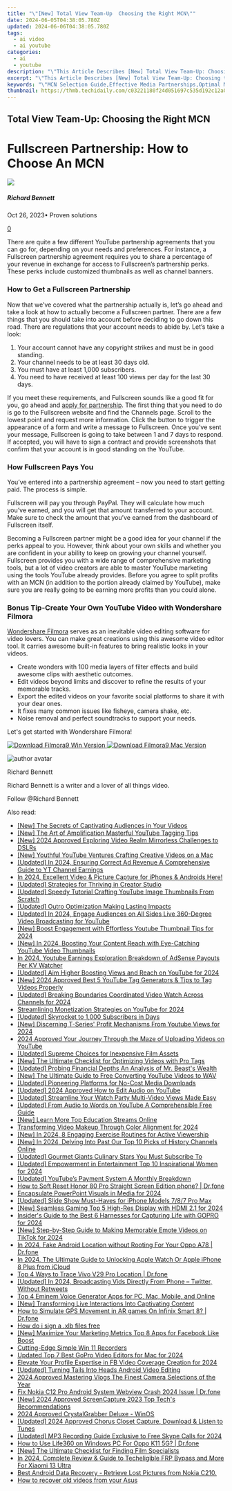 ```yaml
---
title: "\"[New] Total View Team-Up  Choosing the Right MCN\""
date: 2024-06-05T04:38:05.780Z
updated: 2024-06-06T04:38:05.780Z
tags:
  - ai video
  - ai youtube
categories:
  - ai
  - youtube
description: "\"This Article Describes [New] Total View Team-Up: Choosing the Right MCN\""
excerpt: "\"This Article Describes [New] Total View Team-Up: Choosing the Right MCN\""
keywords: "\"MCN Selection Guide,Effective Media Partnerships,Optimal MCN Choices,Mobile Content Alliance,Strategic Media Collabs,Excellent Media Tie-Ups,Right MCN Partnering\""
thumbnail: https://thmb.techidaily.com/c03221180f24d051697c535d192c12a06104e76b7456b6ffbc01667561900748.png
---
```


## Total View Team-Up: Choosing the Right MCN

# Fullscreen Partnership: How to Choose An MCN

![](https://images.wondershare.com/filmora/article-images/richard-bennett.jpg)

##### Richard Bennett

 Oct 26, 2023• Proven solutions

[0](#commentsBoxSeoTemplate)

There are quite a few different YouTube partnership agreements that you can go for, depending on your needs and preferences. For instance, a Fullscreen partnership agreement requires you to share a percentage of your revenue in exchange for access to Fullscreen’s partnership perks. These perks include customized thumbnails as well as channel banners.

### How to Get a Fullscreen Partnership

Now that we’ve covered what the partnership actually is, let’s go ahead and take a look at how to actually become a Fullscreen partner. There are a few things that you should take into account before deciding to go down this road. There are regulations that your account needs to abide by. Let’s take a look:

1. Your account cannot have any copyright strikes and must be in good standing.
2. Your channel needs to be at least 30 days old.
3. You must have at least 1,000 subscribers.
4. You need to have received at least 100 views per day for the last 30 days.

If you meet these requirements, and Fullscreen sounds like a good fit for you, go ahead and [apply for partnership](http://fullscreenmedia.co/apply/). The first thing that you need to do is go to the Fullscreen website and find the Channels page. Scroll to the lowest point and request more information. Click the button to trigger the appearance of a form and write a message to Fullscreen. Once you’ve sent your message, Fullscreen is going to take between 1 and 7 days to respond. If accepted, you will have to sign a contract and provide screenshots that confirm that your account is in good standing on the YouTube.

### How Fullscreen Pays You

You’ve entered into a partnership agreement – now you need to start getting paid. The process is simple.

Fullscreen will pay you through PayPal. They will calculate how much you’ve earned, and you will get that amount transferred to your account. Make sure to check the amount that you’ve earned from the dashboard of Fullscreen itself.

Becoming a Fullscreen partner might be a good idea for your channel if the perks appeal to you. However, think about your own skills and whether you are confident in your ability to keep on growing your channel yourself. Fullscreen provides you with a wide range of comprehensive marketing tools, but a lot of video creators are able to master YouTube marketing using the tools YouTube already provides. Before you agree to split profits with an MCN (in addition to the portion already claimed by YouTube), make sure you are really going to be earning more profits than you could alone.

### Bonus Tip-Create Your Own YouTube Video with Wondershare Filmora

[Wondershare Filmora](https://tools.techidaily.com/wondershare/filmora/download/) serves as an inevitable video editing software for video lovers. You can make great creations using this awesome video editor tool. It carries awesome built-in features to bring realistic looks in your videos.

* Create wonders with 100 media layers of filter effects and build awesome clips with aesthetic outcomes.
* Edit videos beyond limits and discover to refine the results of your memorable tracks.
* Export the edited videos on your favorite social platforms to share it with your dear ones.
* It fixes many common issues like fisheye, camera shake, etc.
* Noise removal and perfect soundtracks to support your needs.

Let's get started with Wondershare Filmora!

[![Download Filmora9 Win Version](https://images.wondershare.com/filmora/guide/download-btn-win.jpg) ](https://tools.techidaily.com/wondershare/filmora/download/) [![Download Filmora9 Mac Version](https://images.wondershare.com/filmora/guide/download-btn-mac.jpg) ](https://tools.techidaily.com/wondershare/filmora/download/)

![author avatar](https://images.wondershare.com/filmora/article-images/richard-bennett.jpg)

Richard Bennett

Richard Bennett is a writer and a lover of all things video.

Follow @Richard Bennett

<span class="atpl-alsoreadstyle">Also read:</span>
<div><ul>
<li><a href="https://facebook-record-videos.techidaily.com/new-the-secrets-of-captivating-audiences-in-your-videos/"><u>[New] The Secrets of Captivating Audiences in Your Videos</u></a></li>
<li><a href="https://facebook-record-videos.techidaily.com/new-the-art-of-amplification-masterful-youtube-tagging-tips/"><u>[New] The Art of Amplification  Masterful YouTube Tagging Tips</u></a></li>
<li><a href="https://facebook-record-videos.techidaily.com/new-2024-approved-exploring-video-realm-mirrorless-challenges-to-dslrs/"><u>[New] 2024 Approved  Exploring Video Realm  Mirrorless Challenges to DSLRs</u></a></li>
<li><a href="https://facebook-record-videos.techidaily.com/new-youthful-youtube-ventures-crafting-creative-videos-on-a-mac/"><u>[New] Youthful YouTube Ventures  Crafting Creative Videos on a Mac</u></a></li>
<li><a href="https://facebook-record-videos.techidaily.com/updated-in-2024-ensuring-correct-ad-revenue-a-comprehensive-guide-to-yt-channel-earnings/"><u>[Updated] In 2024, Ensuring Correct Ad Revenue  A Comprehensive Guide to YT Channel Earnings</u></a></li>
<li><a href="https://facebook-record-videos.techidaily.com/in-2024-excellent-video-and-picture-capture-for-iphones-and-androids-here/"><u>In 2024, Excellent Video & Picture Capture for iPhones & Androids Here!</u></a></li>
<li><a href="https://facebook-record-videos.techidaily.com/updated-strategies-for-thriving-in-creator-studio/"><u>[Updated] Strategies for Thriving in Creator Studio</u></a></li>
<li><a href="https://facebook-record-videos.techidaily.com/updated-speedy-tutorial-crafting-youtube-image-thumbnails-from-scratch/"><u>[Updated] Speedy Tutorial  Crafting YouTube Image Thumbnails From Scratch</u></a></li>
<li><a href="https://facebook-record-videos.techidaily.com/updated-outro-optimization-making-lasting-impacts/"><u>[Updated] Outro Optimization  Making Lasting Impacts</u></a></li>
<li><a href="https://facebook-record-videos.techidaily.com/updated-in-2024-engage-audiences-on-all-sides-live-360-degree-video-broadcasting-for-youtube/"><u>[Updated] In 2024, Engage Audiences on All Sides  Live 360-Degree Video Broadcasting for YouTube</u></a></li>
<li><a href="https://facebook-record-videos.techidaily.com/new-boost-engagement-with-effortless-youtube-thumbnail-tips-for-2024/"><u>[New] Boost Engagement with Effortless Youtube Thumbnail Tips for 2024</u></a></li>
<li><a href="https://facebook-record-videos.techidaily.com/new-in-2024-boosting-your-content-reach-with-eye-catching-youtube-video-thumbnails/"><u>[New] In 2024, Boosting Your Content Reach with Eye-Catching YouTube Video Thumbnails</u></a></li>
<li><a href="https://facebook-record-videos.techidaily.com/in-2024-youtube-earnings-exploration-breakdown-of-adsense-payouts-per-kv-watcher/"><u>In 2024, Youtube Earnings Exploration  Breakdown of AdSense Payouts Per KV Watcher</u></a></li>
<li><a href="https://facebook-record-videos.techidaily.com/updated-aim-higher-boosting-views-and-reach-on-youtube-for-2024/"><u>[Updated] Aim Higher  Boosting Views and Reach on YouTube for 2024</u></a></li>
<li><a href="https://facebook-record-videos.techidaily.com/new-2024-approved-best-5-youtube-tag-generators-and-tips-to-tag-videos-properly/"><u>[New] 2024 Approved  Best 5 YouTube Tag Generators & Tips to Tag Videos Properly</u></a></li>
<li><a href="https://facebook-record-videos.techidaily.com/updated-breaking-boundaries-coordinated-video-watch-across-channels-for-2024/"><u>[Updated] Breaking Boundaries  Coordinated Video Watch Across Channels for 2024</u></a></li>
<li><a href="https://facebook-record-videos.techidaily.com/streamlining-monetization-strategies-on-youtube-for-2024/"><u>Streamlining Monetization Strategies on YouTube for 2024</u></a></li>
<li><a href="https://facebook-record-videos.techidaily.com/updated-skyrocket-to-1000-subscribers-in-days/"><u>[Updated] Skyrocket to 1,000 Subscribers in Days</u></a></li>
<li><a href="https://facebook-record-videos.techidaily.com/new-discerning-t-series-profit-mechanisms-from-youtube-views-for-2024/"><u>[New] Discerning T-Series' Profit Mechanisms From Youtube Views for 2024</u></a></li>
<li><a href="https://facebook-record-videos.techidaily.com/2024-approved-your-journey-through-the-maze-of-uploading-videos-on-youtube/"><u>2024 Approved  Your Journey Through the Maze of Uploading Videos on YouTube</u></a></li>
<li><a href="https://facebook-record-videos.techidaily.com/updated-supreme-choices-for-inexpensive-film-assets/"><u>[Updated] Supreme Choices for Inexpensive Film Assets</u></a></li>
<li><a href="https://facebook-record-videos.techidaily.com/new-the-ultimate-checklist-for-optimizing-videos-with-pro-tags/"><u>[New] The Ultimate Checklist for Optimizing Videos with Pro Tags</u></a></li>
<li><a href="https://facebook-record-videos.techidaily.com/updated-probing-financial-depths-an-analysis-of-mr-beasts-wealth/"><u>[Updated] Probing Financial Depths  An Analysis of Mr. Beast's Wealth</u></a></li>
<li><a href="https://facebook-record-videos.techidaily.com/new-the-ultimate-guide-to-free-converting-youtube-videos-to-wav/"><u>[New] The Ultimate Guide to Free Converting YouTube Videos to WAV</u></a></li>
<li><a href="https://facebook-record-videos.techidaily.com/updated-pioneering-platforms-for-no-cost-media-downloads/"><u>[Updated] Pioneering Platforms for No-Cost Media Downloads</u></a></li>
<li><a href="https://facebook-record-videos.techidaily.com/updated-2024-approved-how-to-edit-audio-on-youtube/"><u>[Updated] 2024 Approved  How to Edit Audio on YouTube</u></a></li>
<li><a href="https://facebook-record-videos.techidaily.com/updated-streamline-your-watch-party-multi-video-views-made-easy/"><u>[Updated] Streamline Your Watch Party  Multi-Video Views Made Easy</u></a></li>
<li><a href="https://facebook-record-videos.techidaily.com/updated-from-audio-to-words-on-youtube-a-comprehensible-free-guide/"><u>[Updated] From Audio to Words on YouTube  A Comprehensible Free Guide</u></a></li>
<li><a href="https://facebook-record-videos.techidaily.com/new-learn-more-top-education-streams-online/"><u>[New] Learn More  Top Education Streams Online</u></a></li>
<li><a href="https://facebook-record-videos.techidaily.com/transforming-video-makeup-through-color-alignment-for-2024/"><u>Transforming Video Makeup Through Color Alignment for 2024</u></a></li>
<li><a href="https://facebook-record-videos.techidaily.com/new-in-2024-8-engaging-exercise-routines-for-active-viewership/"><u>[New] In 2024, 8 Engaging Exercise Routines for Active Viewership</u></a></li>
<li><a href="https://facebook-record-videos.techidaily.com/new-in-2024-delving-into-past-our-top-10-picks-of-history-channels-online/"><u>[New] In 2024, Delving Into Past  Our Top 10 Picks of History Channels Online</u></a></li>
<li><a href="https://facebook-record-videos.techidaily.com/updated-gourmet-giants-culinary-stars-you-must-subscribe-to/"><u>[Updated] Gourmet Giants  Culinary Stars You Must Subscribe To</u></a></li>
<li><a href="https://facebook-record-videos.techidaily.com/updated-empowerment-in-entertainment-top-10-inspirational-women-for-2024/"><u>[Updated] Empowerment in Entertainment  Top 10 Inspirational Women for 2024</u></a></li>
<li><a href="https://facebook-record-videos.techidaily.com/updated-youtubes-payment-system-a-monthly-breakdown/"><u>[Updated] YouTube’s Payment System  A Monthly Breakdown</u></a></li>
<li><a href="https://techidaily.com/how-to-soft-reset-honor-80-pro-straight-screen-edition-phone-drfone-by-drfone-reset-android-reset-android/"><u>How to Soft Reset Honor 80 Pro Straight Screen Edition phone? | Dr.fone</u></a></li>
<li><a href="https://desktop-recording.techidaily.com/encapsulate-powerpoint-visuals-in-media-for-2024/"><u>Encapsulate PowerPoint Visuals in Media for 2024</u></a></li>
<li><a href="https://extra-skills.techidaily.com/updated-slide-show-must-haves-for-iphone-models-787-pro-max/"><u>[Updated] Slide Show Must-Haves for iPhone Models 7/8/7 Pro Max</u></a></li>
<li><a href="https://remote-screen-capture.techidaily.com/new-seamless-gaming-top-5-high-res-display-with-hdmi-21-for-2024/"><u>[New] Seamless Gaming  Top 5 High-Res Display with HDMI 2.1 for 2024</u></a></li>
<li><a href="https://extra-approaches.techidaily.com/insiders-guide-to-the-best-6-harnesses-for-capturing-life-with-gopro-for-2024/"><u>Insider's Guide to the Best 6 Harnesses for Capturing Life with GOPRO for 2024</u></a></li>
<li><a href="https://tiktok-clips.techidaily.com/new-step-by-step-guide-to-making-memorable-emote-videos-on-tiktok-for-2024/"><u>[New] Step-by-Step Guide to Making Memorable Emote Videos on TikTok for 2024</u></a></li>
<li><a href="https://android-location.techidaily.com/in-2024-fake-android-location-without-rooting-for-your-oppo-a78-drfone-by-drfone-virtual/"><u>In 2024, Fake Android Location without Rooting For Your Oppo A78 | Dr.fone</u></a></li>
<li><a href="https://activate-lock.techidaily.com/in-2024-the-ultimate-guide-to-unlocking-apple-watch-or-apple-iphone-8-plus-from-icloud-by-drfone-ios/"><u>In 2024, The Ultimate Guide to Unlocking Apple Watch Or Apple iPhone 8 Plus from iCloud</u></a></li>
<li><a href="https://android-location-track.techidaily.com/top-4-ways-to-trace-vivo-v29-pro-location-drfone-by-drfone-virtual-android/"><u>Top 4 Ways to Trace Vivo V29 Pro Location | Dr.fone</u></a></li>
<li><a href="https://twitter-videos.techidaily.com/updated-in-2024-broadcasting-vids-directly-from-phone-twitter-without-retweets/"><u>[Updated] In 2024, Broadcasting Vids Directly From Phone – Twitter, Without Retweets</u></a></li>
<li><a href="https://ai-voice-clone.techidaily.com/top-4-eminem-voice-generator-apps-for-pc-mac-mobile-and-online/"><u>Top 4 Eminem Voice Generator Apps for PC, Mac, Mobile, and Online</u></a></li>
<li><a href="https://screen-video-capture.techidaily.com/new-transforming-live-interactions-into-captivating-content/"><u>[New] Transforming Live Interactions Into Captivating Content</u></a></li>
<li><a href="https://fake-location.techidaily.com/how-to-simulate-gps-movement-in-ar-games-on-infinix-smart-8-drfone-by-drfone-virtual-android/"><u>How to Simulate GPS Movement in AR games On Infinix Smart 8? | Dr.fone</u></a></li>
<li><a href="https://phone-solutions.techidaily.com/how-do-i-sign-a-xlb-files-free-by-ldigisigner-sign-a-excel-sign-a-excel/"><u>How do i sign a .xlb files free</u></a></li>
<li><a href="https://facebook-video-recording.techidaily.com/new-maximize-your-marketing-metrics-top-8-apps-for-facebook-like-boost/"><u>[New] Maximize Your Marketing Metrics  Top 8 Apps for Facebook Like Boost</u></a></li>
<li><a href="https://remote-screen-capture.techidaily.com/cutting-edge-simple-win-11-recorders/"><u>Cutting-Edge Simple Win 11 Recorders</u></a></li>
<li><a href="https://ai-video-editing.techidaily.com/updated-top-7-best-gopro-video-editors-for-mac-for-2024/"><u>Updated Top 7 Best GoPro Video Editors for Mac for 2024</u></a></li>
<li><a href="https://facebook-videos.techidaily.com/elevate-your-profile-expertise-in-fb-video-coverage-creation-for-2024/"><u>Elevate Your Profile  Expertise in FB Video Coverage Creation for 2024</u></a></li>
<li><a href="https://some-approaches.techidaily.com/updated-turning-tails-into-heads-android-video-editing/"><u>[Updated] Turning Tails Into Heads  Android Video Editing</u></a></li>
<li><a href="https://youtube-stream.techidaily.com/2024-approved-mastering-vlogs-the-finest-camera-selections-of-the-year/"><u>2024 Approved  Mastering Vlogs  The Finest Camera Selections of the Year</u></a></li>
<li><a href="https://howto.techidaily.com/fix-nokia-c12-pro-android-system-webview-crash-2024-issue-drfone-by-drfone-fix-android-problems-fix-android-problems/"><u>Fix Nokia C12 Pro Android System Webview Crash 2024 Issue | Dr.fone</u></a></li>
<li><a href="https://screen-recording.techidaily.com/new-2024-approved-screencapture-2023-top-techs-recommendations/"><u>[New] 2024 Approved  ScreenCapture 2023  Top Tech's Recommendations</u></a></li>
<li><a href="https://on-screen-recording.techidaily.com/2024-approved-crystalgrabber-deluxe-winos/"><u>2024 Approved  CrystalGrabber Deluxe - WinOS</u></a></li>
<li><a href="https://screen-capture.techidaily.com/updated-2024-approved-chorus-closet-capture-download-and-listen-to-tunes/"><u>[Updated] 2024 Approved  Chorus Closet  Capture, Download & Listen to Tunes</u></a></li>
<li><a href="https://screen-recording.techidaily.com/updated-mp3-recording-guide-exclusive-to-free-skype-calls-for-2024/"><u>[Updated] MP3 Recording Guide  Exclusive to Free Skype Calls for 2024</u></a></li>
<li><a href="https://change-location.techidaily.com/how-to-use-life360-on-windows-pc-for-oppo-k11-5g-drfone-by-drfone-virtual-android/"><u>How to Use Life360 on Windows PC For Oppo K11 5G? | Dr.fone</u></a></li>
<li><a href="https://some-approaches.techidaily.com/new-the-ultimate-checklist-for-finding-film-specialists/"><u>[New] The Ultimate Checklist for Finding Film Specialists</u></a></li>
<li><a href="https://unlock-android.techidaily.com/in-2024-complete-review-and-guide-to-techeligible-frp-bypass-and-more-for-xiaomi-13-ultra-by-drfone-android/"><u>In 2024, Complete Review & Guide to Techeligible FRP Bypass and More For Xiaomi 13 Ultra</u></a></li>
<li><a href="https://phone-solutions.techidaily.com/best-android-data-recovery-retrieve-lost-pictures-from-nokia-c210-by-fonelab-android-recover-pictures/"><u>Best Android Data Recovery - Retrieve Lost Pictures from Nokia C210.</u></a></li>
<li><a href="https://blog-min.techidaily.com/how-to-recover-old-videos-from-your-asus-by-fonelab-android-recover-video/"><u>How to recover old videos from your Asus</u></a></li>
</ul></div>

<ins class="adsbygoogle"
      style="display:block"
      data-ad-client="ca-pub-7571918770474297"
      data-ad-slot="8358498916"
      data-ad-format="auto"
      data-full-width-responsive="true"></ins>